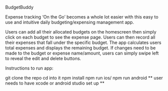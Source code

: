 BudgetBuddy

Expense tracking ‘On the Go’ becomes a whole lot easier with this easy to use and intuitive daily budgeting/expensing management app.

Users can add all their allocated budgets on the homescreen then simply click on each budget to see the expense page. Users can then record all their expenses that fall under the specific budget. The app calculates users total expenses and displays the remaining budget.
If changes need to be made to the budget or expense name/amount, users can simply swipe left to reveal the edit and delete buttons.

Instructions to run app:

git clone the repo
cd into it
npm install
npm run ios/ npm run android
** user needs to have xcode or android studio set up **
